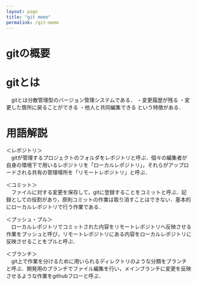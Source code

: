 ```yaml
---
layout: page
title: "git memo"
permalink: /git-memo
---
```

# gitの概要
# gitとは
　gitとは分散管理型のバージョン管理システムである．
・変更履歴が残る
・変更した箇所に戻ることができる
・他人と共同編集できる
という特徴がある．  

# 用語解説
＜レポジトリ＞  
　gitが管理するプロジェクトのフォルダをレポジトリと呼ぶ．個々の編集者が自身の環境下で用いるレポジトリを「ローカルレポジトリ」，それらがアップロードされる共有の管理場所を「リモートレポジトリ」と呼ぶ．  
  
＜コミット＞  
　ファイルに対する変更を保存して，gitに登録することをコミットと呼ぶ．記録としての役割があり，原則コミットの作業は取り消すことはできない．基本的にローカルレポジトリで行う作業である．  

＜プッシュ・プル＞  
　ローカルレポジトリでコミットされた内容をリモートレポジトリへ反映させる作業をプッシュと呼び，リモートレポジトリにある内容をローカルレポジトリに反映させることをプルと呼ぶ．  
  
＜ブランチ＞  
　git上で作業を分けるために用いられるディレクトリのような分類をブランチと呼ぶ．開発用のブランチでファイル編集を行い，メインブランチに変更を反映させるような作業をgithubフローと呼ぶ．